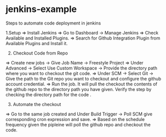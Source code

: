 # jenkins-example

Steps to automate code deployment in jenkins

1.Setup
=> Install Jenkins
=> Go to Dashboard -> Manage Jenkins
=> Check Available and Installed Plugins.
=> Search for Github Integration Plugin from Available Plugins and Install it.

2. Checkout Code from Repo

=> Create new jobs -> Give Job Name -> Freestyle Project
=> Under Advanced -> Select Use Custom Workspace -> Provide the directory path where you want to checkout the git code.
=> Under SCM -> Select Git -> Give the path to the Git repo you want to checkout and configure the github account credential.
=> Run the job. It will pull the checkout the contents  of the github repo to the directory path you have given. Verify the step by checking the directory path for the code .

3. Automate the checkout

=> Go to the same job created and Under Build Trigger -> Poll SCM give corresponding cron expression and save.
=> Based on the schedule frequency given the pipleine will poll the github repo and checkout the code.








